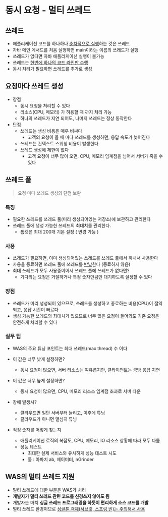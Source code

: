 # 동시 요청 - 멀티 쓰레드



## 쓰레드

- 애플리케이션 코드를 하나하나 <u>순차적으로 실행</u>하는 것은 쓰레드
- 자바 메인 메서드를 처음 실행하면 main이라는 이름의 쓰레드가 실행
- 쓰레드가 없다면 자바 애플리케이션 실행이 불가능
- 쓰레드는 <u>한번에 하나의 코드 라인만 수행</u>
- 동시 처리가 필요하면 쓰레드를 추가로 생성



## 요청마다 쓰레드 생성

- 장점
  - 동시 요청을 처리할 수 있다
  - 리소스(CPU, 메모리) 가 허용할 때 까지 처리 가능
  - 하나의 쓰레드가 지연 되어도, 나머지 쓰레드는 정상 동작한다
- 단점
  - 쓰레드는 생성 비용은 매우 비싸다
    - 고객의 요청이 올 때 마다 쓰레드를 생성하면, 응답 속도가 늦어진다
  - 쓰레드는 컨텍스트 스위칭 비용이 발생한다
  - 쓰레드 생성에 제한이 없다
    - 고객 요청이 너무 많이 오면, CPU, 메모리 임계점을 넘어서 서버가 죽을 수 있다



## 쓰레드 풀

> 요청 마다 쓰레드 생성의 단점 보완

### 특징

- 필요한 쓰레드를 쓰레드 풀(미리 생성되어있는 저장소)에 보관하고 관리한다
- 쓰레드 풀에 생성 가능한 쓰레드의 최대치를 관리한다.
  - 톰캣은 최대 200개 기본 설정 ( 변경 가능 )

### 사용

- 쓰레드가 필요하면, 이미 생성되어있는 쓰레드를 쓰레드 풀에서 꺼내서 사용한다
- 사용을 종료하면 쓰레드 풀에 쓰레드를 <u>반납</u>한다 (종료하지 않음)
- 최대 쓰레드가 모두 사용중이어서 쓰레드 풀에 쓰레드가 없다면?
  - 기다리는 요청은 거절하거나 특정 숫자만큼만 대기하도록 설정할 수 있다

### 장점

- 쓰레드가 미리 생성되어 있으므로, 쓰레드를 생성하고 종료하는 비용(CPU)이 절약되고, 응답 시간이 빠르다
- 생성 가능한 쓰레드의 최대치가 있으므로 너무 많은 요청이 들어와도 기존 요청은 안전하게 처리할 수 있다

### 실무 팁

- WAS의 주요 튜닝 포인트는 최대 쓰레드(max thread) 수 이다
- 이 값은 너무 낮게 설정하면?
  - 동시 요청이 많으면, 서버 리소스는 여유롭지만, 클라이언트는 금방 응답 지연
- 이 값은 너무 높게 설정하면?
  - 동시 요청이 많으면, CPU, 메모리 리소스 임계점 초과로 서버 다운
- 장애 발생시?
  - 클라우드면 일단 서버부터 늘리고, 이후에 튜닝
  - 클라우드가 아니면 열심히 튜닝

- 적정 숫자를 어떻게 찾는지
  - 애플리케이션 로직의 복잡도, CPU, 메모리, IO 리소스 상황에 따라 모두 다름
  - 성능 테스트
    - 최대한 실제 서비스와 유사하게 성능 테스트 시도
    - 툴 : 아파치 ab, 제이미터, nGrinder



## WAS의 멀티 쓰레드 지원

- 멀티 쓰레드에 대한 부분은 WAS가 처리
- **개발자가 멀티 쓰레드 관련 코드를 신경쓰지 않아도 됨**
- 개발자는 마치 **싱글 쓰레드 프로그래밍을 하듯이 편리하게 소스 코드를 개발**
- 멀티 쓰레드 환경이므로 <u>싱글톤 객체(서브릿, 스프링 빈)는 주의해서 사용</u>

